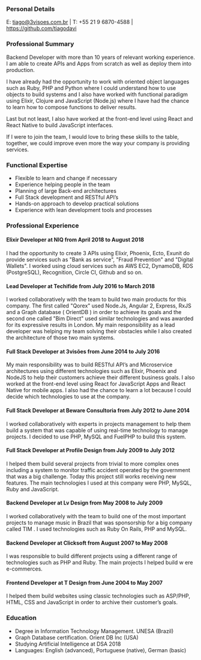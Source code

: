 ### Personal Details

E: tiago@3visoes.com.br  | T: +55 21 9 6870-4588 | https://github.com/tiagodavi

### Professional Summary

Backend Developer with more than 10 years of relevant working experience. I am able to create APIs and Apps from scratch as well as deploy them into production.

I have already had the opportunity to work with oriented object languages such as Ruby, PHP and Python where I could understand how to use objects to build systems and I also have worked with functional paradigm using Elixir, Clojure and JavaScript (Node.js) where I have had the chance to learn how to compose functions to deliver results.

Last but not least, I also have worked at the front-end level using React and React Native to build JavaScript interfaces.

If I were to join the team, I would love to bring these skills to the table, together, we could improve even more the way your company is providing services.

### Functional Expertise

- Flexible to learn and change if necessary
- Experience helping people in the team
- Planning of large Back-end architectures
- Full Stack development and RESTful  API’s
- Hands-on approach to develop practical solutions
- Experience with lean development tools and processes

### Professional Experience

#### Elixir Developer at NIQ from April 2018 to August 2018

I had the opportunity to create 3 APIs using Elixir, Phoenix, Ecto, Exunit do provide services such as "Bank as service", "Fraud Prevention" and "Digital Wallets". I worked using cloud services such as AWS EC2, DynamoDB, RDS (PostgreSQL), Recognition, Circle CI, Github and so on.

#### Lead Developer at Techifide from July 2016 to March 2018

I worked collaboratively with the team to build two main products for this company. The first called "Qorex" used Node.Js, Angular 2, Express, RxJS and a Graph database ( OrientDB ) in order to achieve its goals and the second one called "Bim Direct" used similar technologies and was  awarded for its expressive results in London. My main responsibility as a lead developer was helping my team solving their obstacles while I also created the architecture of those two main systems.

#### Full Stack Developer at 3visões from June 2014 to July 2016

My main responsibility was to build RESTful API’s and Microservice architectures using different technologies such as Elixir, Phoenix and NodeJS to help their customers achieve their different business goals. I also worked at the front-end level using React for JavaScript Apps and React Native for mobile apps. I also had the chance to learn a lot because I could decide which technologies to use at the company.

#### Full Stack Developer at Beware Consultoria from July 2012 to June 2014

I worked collaboratively with experts in projects management to help them build a system that was capable of using real-time technology to manage projects. I decided to use PHP, MySQL and  FuelPHP  to build this system.

#### Full Stack Developer at Profile Design from July 2009 to July 2012

I helped them build several projects from trivial to more complex ones including a system to monitor traffic accident operated by the government that was a big challenge. Today this project still works receiving new features. The main technologies I used at this company were PHP, MySQL, Ruby and  JavaScript.

#### Backend Developer at Lv Design from May 2008 to July 2009

I worked  collaboratively with the team to  build one of the most important projects to manage music in Brazil that was sponsorship for a big company called  TIM . I used technologies such as Ruby On Rails, PHP and MySQL.

#### Backend Developer at Clicksoft from August 2007 to May 2008

I was responsible to build different projects using a different range of technologies such as PHP and Ruby. The main projects  I helped build w  ere e-commerces.

#### Frontend Developer at T Design from June 2004 to May 2007

I helped them build websites using classic technologies such as ASP/PHP, HTML, CSS and JavaScript in order to archive their customer’s goals.

### Education
- Degree in Information Technology Management. UNESA (Brazil)
- Graph Database certification. Orient DB Inc (USA)
- Studying Artificial Intelligence at DSA 2018
- Languages: English (advanced), Portuguese (native), German (basic)
